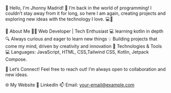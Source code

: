 👋 Hello, I'm Jhonny Madrid!
🌱 I’m back in the world of programming!
I couldn’t stay away from it for long, so here I am again, creating projects and exploring new ideas with the technology I love. 💻💖

🚀 About Me
🧑‍💻 Web Developer | Tech Enthusiast
💻 learning kotlin in depth
🔍 Always curious and eager to learn new things
💡 Building projects that come my mind, driven by creativity and innovation
🔧 Technologies & Tools
💻 Languages: JavaScript, HTML, CSS,Tailwind CSS, Kotlin, Jetpack Compose. 

 💬 Let’s Connect!
Feel free to reach out! I’m always open to collaboration and new ideas.

🌐 My Website
💼 LinkedIn
📫 Email: your-email@example.com
